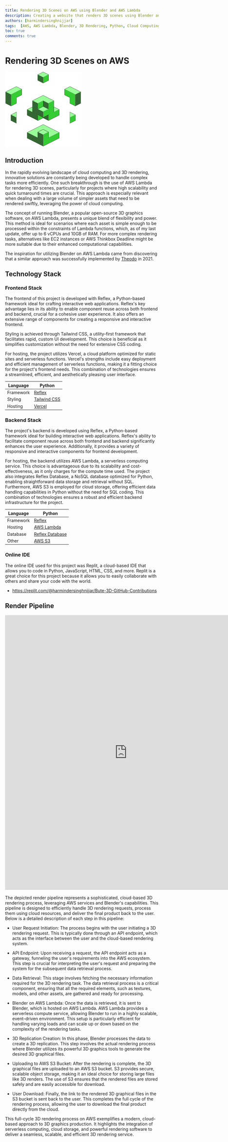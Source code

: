 ```yaml
---
title: Rendering 3D Scenes on AWS using Blender and AWS Lambda
description: Creating a website that renders 3D scenes using Blender and AWS Lambda.
authors: [harmindersinghnijjar]
tags:  [AWS, AWS Lambda, Blender, 3D Rendering, Python, Cloud Computing]
toc: true
comments: true
---
```

# Rendering 3D Scenes on AWS
![Bute: 3D Scenes](bute.png)



## Introduction

In the rapidly evolving landscape of cloud computing and 3D rendering, innovative solutions are constantly being developed to handle complex tasks more efficiently. One such breakthrough is the use of AWS Lambda for rendering 3D scenes, particularly for projects where high scalability and quick turnaround times are crucial. This approach is especially relevant when dealing with a large volume of simpler assets that need to be rendered swiftly, leveraging the power of cloud computing.


The concept of running Blender, a popular open-source 3D graphics software, on AWS Lambda, presents a unique blend of flexibility and power. This method is ideal for scenarios where each asset is simple enough to be processed within the constraints of Lambda functions, which, as of my last update, offer up to 6 vCPUs and 10GB of RAM. For more complex rendering tasks, alternatives like EC2 instances or AWS Thinkbox Deadline might be more suitable due to their enhanced computational capabilities.


The inspiration for utilizing Blender on AWS Lambda came from discovering that a similar approach was successfully implemented by [Theodo](<[https://blog.theodo.com/](https://blog.theodo.com/2021/08/blender-serverless-lambda/)>) in 2021.

## Technology Stack

### Frontend Stack
The frontend of this project is developed with Reflex, a Python-based framework ideal for crafting interactive web applications. Reflex's key advantage lies in its ability to enable component reuse across both frontend and backend, crucial for a cohesive user experience. It also offers an extensive range of components for creating a responsive and interactive frontend.

Styling is achieved through Tailwind CSS, a utility-first framework that facilitates rapid, custom UI development. This choice is beneficial as it simplifies customization without the need for extensive CSS coding.

For hosting, the project utilizes Vercel, a cloud platform optimized for static sites and serverless functions. Vercel's strengths include easy deployment and efficient management of serverless functions, making it a fitting choice for the project's frontend needs. This combination of technologies ensures a streamlined, efficient, and aesthetically pleasing user interface.


| Language  | Python                                                        |
| --------- | ------------------------------------------------------------- |
| Framework | <a href='https://reflex.dev/docs/tutorial/frontend/#reusing-components' target="_blank">Reflex</a> |
| Styling   | <a href='https://tailwindcss.com/' target="_blank">Tailwind CSS</a>           |
| Hosting   | <a href='https://vercel.com/' target="_blank">Vercel</a>                      |

### Backend Stack

The project's backend is developed using Reflex, a Python-based framework ideal for building interactive web applications. Reflex's ability to facilitate component reuse across both frontend and backend significantly enhances the user experience. Additionally, it provides a variety of responsive and interactive components for frontend development.

For hosting, the backend utilizes AWS Lambda, a serverless computing service. This choice is advantageous due to its scalability and cost-effectiveness, as it only charges for the compute time used. The project also integrates Reflex Database, a NoSQL database optimized for Python, enabling straightforward data storage and retrieval without SQL. Furthermore, AWS S3 is employed for cloud storage, offering efficient data handling capabilities in Python without the need for SQL coding. This combination of technologies ensures a robust and efficient backend infrastructure for the project.


| Language  | Python                                                                                          |
| --------- | ----------------------------------------------------------------------------------------------- |
| Framework | <a href='https://reflex.dev/docs/tutorial/backend/#reusing-components' target="_blank">Reflex</a> |
| Hosting   | <a href='https://aws.amazon.com/lambda/' target="_blank">AWS Lambda</a>                          | 
| Database  | <a href='https://reflex.dev/docs/database/overview/' target="_blank">Reflex Database</a>         |            
| Other     | <a href='https://aws.amazon.com/s3/' target="_blank">AWS S3</a>                                  |

### Online IDE

The online IDE used for this project was Replit, a cloud-based IDE that allows you to code in Python, JavaScript, HTML, CSS, and more. Replit is a great choice for this project because it allows you to easily collaborate with others and share your code with the world.

- https://replit.com/@harmindersinghnijjar/Bute-3D-GitHub-Contributions


## Render Pipeline
<iframe style="border:none" width="800" height="900" src="https://whimsical.com/embed/SEAYWpZma1EWF7A1khYyZi"></iframe>

The depicted render pipeline represents a sophisticated, cloud-based 3D rendering process, leveraging AWS services and Blender's capabilities. This pipeline is designed to efficiently handle 3D rendering requests, process them using cloud resources, and deliver the final product back to the user. Below is a detailed description of each step in this pipeline:

-  User Request Initiation: The process begins with the user initiating a 3D rendering request. This is typically done through an API endpoint, which acts as the interface between the user and the cloud-based rendering system.

- API Endpoint: Upon receiving a request, the API endpoint acts as a gateway, funneling the user's requirements into the AWS ecosystem. This step is crucial for interpreting the user's request and preparing the system for the subsequent data retrieval process.

- Data Retrieval: This stage involves fetching the necessary information required for the 3D rendering task. The data retrieval process is a critical component, ensuring that all the required elements, such as textures, models, and other assets, are gathered and ready for processing.

- Blender on AWS Lambda: Once the data is retrieved, it is sent to Blender, which is hosted on AWS Lambda. AWS Lambda provides a serverless compute service, allowing Blender to run in a highly scalable, event-driven environment. This setup is particularly efficient for handling varying loads and can scale up or down based on the complexity of the rendering tasks.

- 3D Replication Creation: In this phase, Blender processes the data to create a 3D replication. This step involves the actual rendering process where Blender utilizes its powerful 3D graphics tools to generate the desired 3D graphical files.

- Uploading to AWS S3 Bucket: After the rendering is complete, the 3D graphical files are uploaded to an AWS S3 bucket. S3 provides secure, scalable object storage, making it an ideal choice for storing large files like 3D renders. The use of S3 ensures that the rendered files are stored safely and are easily accessible for download.

- User Download: Finally, the link to the rendered 3D graphical files in the S3 bucket is sent back to the user. This completes the full cycle of the rendering process, allowing the user to download the final product directly from the cloud.

This full-cycle 3D rendering process on AWS exemplifies a modern, cloud-based approach to 3D graphics production. It highlights the integration of serverless computing, cloud storage, and powerful rendering software to deliver a seamless, scalable, and efficient 3D rendering service.
